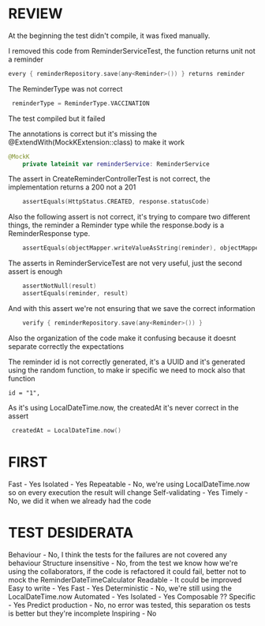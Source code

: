 REVIEW
======

At the beginning the test didn't compile, it was fixed manually.

I removed this code from ReminderServiceTest, the function returns unit not a reminder
```kotlin
every { reminderRepository.save(any<Reminder>()) } returns reminder
```
The ReminderType was not correct 
```kotlin
 reminderType = ReminderType.VACCINATION
```

The test compiled but it failed

The annotations is correct but it's missing the @ExtendWith(MockKExtension::class) to make it work 
```kotlin
@MockK
    private lateinit var reminderService: ReminderService
```
The assert in CreateReminderControllerTest is not correct, the implementation returns a 200 not a 201

```kotlin
    assertEquals(HttpStatus.CREATED, response.statusCode)
```
Also the following assert is not correct, it's trying to compare two different things, the reminder a Reminder type
while the response.body is a ReminderResponse type.

```kotlin
    assertEquals(objectMapper.writeValueAsString(reminder), objectMapper.writeValueAsString(response.body))
```

The asserts in ReminderServiceTest are not very useful, just the second assert is enough

```kotlin
    assertNotNull(result)
    assertEquals(reminder, result)
```
And with this assert we're not ensuring that we save the correct information

```kotlin
    verify { reminderRepository.save(any<Reminder>()) }
```

Also the organization of the code make it confusing because it doesnt separate correctly the expectations

The reminder id is not correctly generated, it's a UUID and it's generated using the random function, to make ir specific we need to mock also that function

```
id = "1",
```

As it's using LocalDateTime.now, the createdAt it's never correct in the assert

```kotlin
 createdAt = LocalDateTime.now()
```

FIRST
====

Fast - Yes
Isolated - Yes
Repeatable - No, we're using LocalDateTime.now so on every execution the result will change
Self-validating - Yes
Timely - No, we did it when we already had the code

TEST DESIDERATA
======
Behaviour - No, I think the tests for the failures are not covered any behaviour
Structure insensitive - No, from the test we know how we're using the collaborators, if the code is refactored it could fail, better not to mock the ReminderDateTimeCalculator
Readable - It could be improved
Easy to write - Yes
Fast - Yes
Deterministic - No, we're still using the LocalDateTime.now
Automated - Yes
Isolated - Yes
Composable ??
Specific - Yes
Predict production - No, no error was tested, this separation os tests is better but they're incomplete
Inspiring - No
